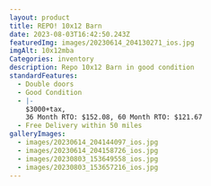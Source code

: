 ```yaml
---
layout: product
title: REPO! 10x12 Barn
date: 2023-08-03T16:42:50.243Z
featuredImg: images/20230614_204130271_ios.jpg
imgAlt: 10x12mba
Categories: inventory
description: Repo 10x12 Barn in good condition
standardFeatures:
  - Double doors
  - Good Condition
  - |-
    $3000+tax,
    36 Month RTO: $152.08, 60 Month RTO: $121.67
  - Free Delivery within 50 miles
galleryImages:
  - images/20230614_204144097_ios.jpg
  - images/20230614_204158726_ios.jpg
  - images/20230803_153649558_ios.jpg
  - images/20230803_153657216_ios.jpg
---
```

